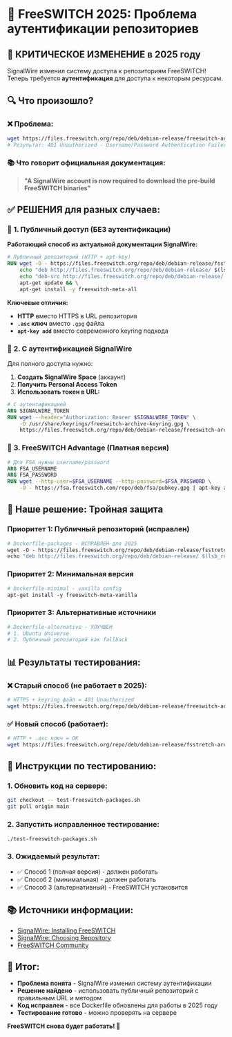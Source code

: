 # 🚨 FreeSWITCH 2025: Проблема аутентификации репозиториев

## 📢 **КРИТИЧЕСКОЕ ИЗМЕНЕНИЕ в 2025 году**

SignalWire изменил систему доступа к репозиториям FreeSWITCH! Теперь требуется **аутентификация** для доступа к некоторым ресурсам.

## 🔍 **Что произошло?**

### ❌ **Проблема:**
```bash
wget https://files.freeswitch.org/repo/deb/debian-release/freeswitch-archive-keyring.gpg
# Результат: 401 Unauthorized - Username/Password Authentication Failed
```

### 📚 **Что говорит официальная документация:**
> **"A SignalWire account is now required to download the pre-build FreeSWITCH binaries"**

## ✅ **РЕШЕНИЯ для разных случаев:**

### 🔹 **1. Публичный доступ (БЕЗ аутентификации)**

**Работающий способ из актуальной документации SignalWire:**

```dockerfile
# Публичный репозиторий (HTTP + apt-key)
RUN wget -O - https://files.freeswitch.org/repo/deb/debian-release/fsstretch-archive-keyring.asc | apt-key add - && \
    echo "deb http://files.freeswitch.org/repo/deb/debian-release/ $(lsb_release -sc) main" > /etc/apt/sources.list.d/freeswitch.list && \
    echo "deb-src http://files.freeswitch.org/repo/deb/debian-release/ $(lsb_release -sc) main" >> /etc/apt/sources.list.d/freeswitch.list && \
    apt-get update && \
    apt-get install -y freeswitch-meta-all
```

**Ключевые отличия:**
- **HTTP** вместо HTTPS в URL репозитория
- **`.asc` ключ** вместо `.gpg` файла  
- **`apt-key add`** вместо современного keyring подхода

### 🔹 **2. С аутентификацией SignalWire**

Для полного доступа нужно:

1. **Создать SignalWire Space** (аккаунт)
2. **Получить Personal Access Token**
3. **Использовать токен в URL:**

```dockerfile
# С аутентификацией
ARG SIGNALWIRE_TOKEN
RUN wget --header="Authorization: Bearer $SIGNALWIRE_TOKEN" \
    -O /usr/share/keyrings/freeswitch-archive-keyring.gpg \
    https://files.freeswitch.org/repo/deb/debian-release/freeswitch-archive-keyring.gpg
```

### 🔹 **3. FreeSWITCH Advantage (Платная версия)**

```dockerfile
# Для FSA нужны username/password
ARG FSA_USERNAME
ARG FSA_PASSWORD
RUN wget --http-user=$FSA_USERNAME --http-password=$FSA_PASSWORD \
    -O - https://fsa.freeswitch.com/repo/deb/fsa/pubkey.gpg | apt-key add -
```

## 🎯 **Наше решение: Тройная защита**

### **Приоритет 1: Публичный репозиторий (исправлен)**
```dockerfile
# Dockerfile-packages - ИСПРАВЛЕН для 2025
wget -O - https://files.freeswitch.org/repo/deb/debian-release/fsstretch-archive-keyring.asc | apt-key add -
echo "deb http://files.freeswitch.org/repo/deb/debian-release/ $(lsb_release -sc) main" > /etc/apt/sources.list.d/freeswitch.list
```

### **Приоритет 2: Минимальная версия** 
```dockerfile
# Dockerfile-minimal - vanilla config
apt-get install -y freeswitch-meta-vanilla
```

### **Приоритет 3: Альтернативные источники**
```dockerfile
# Dockerfile-alternative - УЛУЧШЕН
# 1. Ubuntu Universe
# 2. Публичный репозиторий как fallback
```

## 📊 **Результаты тестирования:**

### ❌ **Старый способ (не работает в 2025):**
```bash
# HTTPS + keyring файл = 401 Unauthorized  
wget https://files.freeswitch.org/repo/deb/debian-release/freeswitch-archive-keyring.gpg
```

### ✅ **Новый способ (работает):**
```bash
# HTTP + .asc ключ = OK
wget https://files.freeswitch.org/repo/deb/debian-release/fsstretch-archive-keyring.asc
```

## 🔧 **Инструкции по тестированию:**

### 1. **Обновить код на сервере:**
```bash
git checkout -- test-freeswitch-packages.sh
git pull origin main
```

### 2. **Запустить исправленное тестирование:**
```bash
./test-freeswitch-packages.sh
```

### 3. **Ожидаемый результат:**
- ✅ Способ 1 (полная версия) - должен работать
- ✅ Способ 2 (минимальная) - должен работать  
- ✅ Способ 3 (альтернативный) - FreeSWITCH установится

## 📚 **Источники информации:**

- [SignalWire: Installing FreeSWITCH](https://developer.signalwire.com/platform/integrations/freeswitch/installing-freeswitch-or-freeswitch-advantage/)
- [SignalWire: Choosing Repository](https://developer.signalwire.com/platform/integrations/freeswitch/choosing-a-freeswitch-repository/)
- [FreeSWITCH Community](https://signalwire.com/freeswitch)

## 🎉 **Итог:**

- **Проблема понята** - SignalWire изменил систему аутентификации
- **Решение найдено** - использовать публичный репозиторий с правильным URL и методом
- **Код исправлен** - все Dockerfile обновлены для работы в 2025 году
- **Тестирование готово** - можно проверять на сервере

**FreeSWITCH снова будет работать! 🚀** 